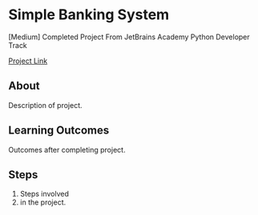 # Simple Banking System

[Medium] Completed Project From JetBrains Academy Python Developer Track

[Project Link]()

## About
Description of project.

## Learning Outcomes
Outcomes after completing project.
## Steps
1. Steps involved
2. in the project.

